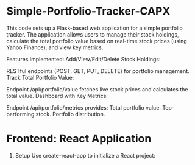 # Simple-Portfolio-Tracker-CAPX
This code sets up a Flask-based web application for a simple portfolio tracker. The application allows users to manage their stock holdings, calculate the total portfolio value based on real-time stock prices (using Yahoo Finance), and view key metrics.

Features Implemented:
Add/View/Edit/Delete Stock Holdings:

RESTful endpoints (POST, GET, PUT, DELETE) for portfolio management.
Track Total Portfolio Value:

Endpoint /api/portfolio/value fetches live stock prices and calculates the total value.
Dashboard with Key Metrics:

Endpoint /api/portfolio/metrics provides:
Total portfolio value.
Top-performing stock.
Portfolio distribution.


# Frontend: React Application
1. Setup
Use create-react-app to initialize a React project:

